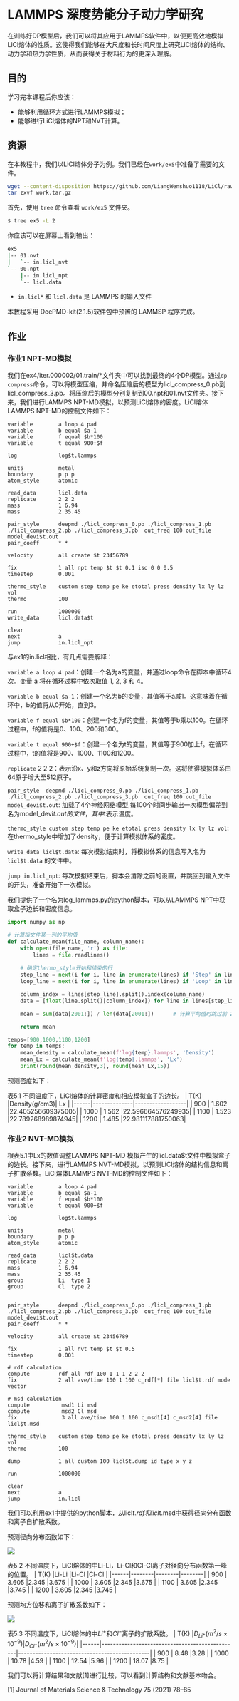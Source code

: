 # LAMMPS 深度势能分子动力学研究

在训练好DP模型后，我们可以将其应用于LAMMPS软件中，以便更高效地模拟LiCl熔体的性质。这使得我们能够在大尺度和长时间尺度上研究LiCl熔体的结构、动力学和热力学性质，从而获得关于材料行为的更深入理解。

## 目的

学习完本课程后你应该：

- 能够利用循环方式进行LAMMPS模拟；
- 能够进行LiCl熔体的NPT和NVT计算。

## 资源

在本教程中，我们以LiCl熔体分子为例。我们已经在`work/ex5`中准备了需要的文件。

```sh
wget --content-disposition https://github.com/LiangWenshuo1118/LiCl/raw/main/work.tar.gz
tar zxvf work.tar.gz
```

首先，使用 `tree` 命令查看 `work/ex5` 文件夹。

```sh
$ tree ex5 -L 2  
```

你应该可以在屏幕上看到输出：

```sh
ex5
|-- 01.nvt
|   `-- in.licl_nvt
`-- 00.npt
    |-- in.licl_npt
    `-- licl.data
```

- `in.licl*` 和 `licl.data` 是 LAMMPS 的输入文件

本教程采用 DeePMD-kit(2.1.5)软件包中预置的 LAMMSP 程序完成。

## 作业

### 作业1 NPT-MD模拟

我们在ex4/iter.000002/01.train/*文件夹中可以找到最终的4个DP模型。通过`dp compress`命令，可以将模型压缩，并命名压缩后的模型为licl_compress_0.pb到licl_compress_3.pb。将压缩后的模型分别复制到00.npt和01.nvt文件夹。接下来，我们进行LAMMPS NPT-MD模拟，以预测LiCl熔体的密度。LiCl熔体LAMMPS NPT-MD的控制文件如下：

```
variable        a loop 4 pad
variable        b equal $a-1
variable        f equal $b*100
variable        t equal 900+$f

log             log$t.lammps

units           metal
boundary        p p p
atom_style      atomic

read_data       licl.data
replicate       2 2 2 
mass            1 6.94
mass            2 35.45

pair_style      deepmd ./licl_compress_0.pb ./licl_compress_1.pb ./licl_compress_2.pb ./licl_compress_3.pb  out_freq 100 out_file model_devi$t.out
pair_coeff  	* *	

velocity        all create $t 23456789

fix             1 all npt temp $t $t 0.1 iso 0 0 0.5
timestep        0.001

thermo_style    custom step temp pe ke etotal press density lx ly lz vol
thermo          100 

run             1000000
write_data      licl.data$t

clear
next            a
jump            in.licl_npt
```

与ex1的in.licl相比，有几点需要解释：

`variable a loop 4 pad`：创建一个名为a的变量，并通过loop命令在脚本中循环4次。变量 a 将在循环过程中依次取值 1, 2, 3 和 4。

`variable b equal $a-1`：创建一个名为b的变量，其值等于a减1。这意味着在循环中，b的值将从0开始，直到3。

`variable f equal $b*100`：创建一个名为f的变量，其值等于b乘以100。在循环过程中，f的值将是0、100、200和300。

`variable t equal 900+$f`：创建一个名为t的变量，其值等于900加上f。在循环过程中，t的值将是900、1000、1100和1200。

`replicate`  2 2 2：表示沿x、y和z方向将原始系统复制一次。这将使得模拟体系由64原子增大至512原子。

`pair_style  deepmd ./licl_compress_0.pb ./licl_compress_1.pb ./licl_compress_2.pb ./licl_compress_3.pb  out_freq 100 out_file model_devi$t.out`: 加载了4个神经网络模型,每100个时间步输出一次模型偏差到名为model_devi$t.out的文件，其中$t表示温度。

`thermo_style custom step temp pe ke etotal press density lx ly lz vol`: 在thermo_style中增加了density，便于计算模拟体系的密度。

`write_data licl$t.data`: 每次模拟结束时，将模拟体系的信息写入名为 `licl$t.data` 的文件中。

`jump in.licl_npt`: 每次模拟结束后，脚本会清除之前的设置，并跳回到输入文件的开头，准备开始下一次模拟。


我们提供了一个名为log_lammps.py的python脚本，可以从LAMMPS NPT中获取盒子边长和密度信息。

```python
import numpy as np

# 计算指文件某一列的平均值
def calculate_mean(file_name, column_name):
    with open(file_name, 'r') as file:
        lines = file.readlines()
    
    # 确定thermo_style开始和结束的行
    step_line = next(i for i, line in enumerate(lines) if 'Step' in line)
    loop_line = next(i for i, line in enumerate(lines) if 'Loop' in line)

    column_index = lines[step_line].split().index(column_name)
    data = [float(line.split()[column_index]) for line in lines[step_line+1:loop_line]]

    mean = sum(data[2001:]) / len(data[2001:])      # 计算平均值时跳过前 200000 md 步

    return mean

temps=[900,1000,1100,1200]
for temp in temps:
    mean_density = calculate_mean(f'log{temp}.lammps', 'Density')          
    mean_Lx = calculate_mean(f'log{temp}.lammps', 'Lx')
    print(round(mean_density,3), round(mean_Lx,15))

```
预测密度如下：

表5.1 不同温度下，LiCl熔体的计算密度和相应模拟盒子的边长。
| T(K) |Density(g/cm3)|     Lx           |
|------|--------------|------------------| 
| 900  | 1.602        |22.405256609375005|
| 1000 | 1.562        |22.596664576249935|
| 1100 | 1.523        |22.789268989874945|
| 1200 | 1.485        |22.981117881750063|


### 作业2 NVT-MD模拟

根表5.1中Lx的数值调整LAMMPS NPT-MD 模拟产生的licl.data$t文件中模拟盒子的边长。接下来，进行LAMMPS NVT-MD模拟，以预测LiCl熔体的结构信息和离子扩散系数。LiCl熔体LAMMPS NVT-MD的控制文件如下：

```
variable        a loop 4 pad
variable        b equal $a-1
variable        f equal $b*100
variable        t equal 900+$f

log             log$t.lammps

units           metal
boundary        p p p
atom_style      atomic

read_data	    licl$t.data
replicate       2 2 2 
mass 		    1 6.94
mass		    2 35.45
group		    Li  type 1
group		    Cl  type 2


pair_style	    deepmd ./licl_compress_0.pb ./licl_compress_1.pb ./licl_compress_2.pb ./licl_compress_3.pb  out_freq 100 out_file model_devi$t.out
pair_coeff  	* *	

velocity        all create $t 23456789

fix             1 all nvt temp $t $t 0.5
timestep        0.001

# rdf calculation 
compute 	    rdf all rdf 100 1 1 1 2 2 2
fix 		    2 all ave/time 100 1 100 c_rdf[*] file licl$t.rdf mode vector

# msd calculation
compute          msd1 Li msd
compute          msd2 Cl msd
fix              3 all ave/time 100 1 100 c_msd1[4] c_msd2[4] file licl$t.msd

thermo_style    custom step temp pe ke etotal press density lx ly lz vol
thermo          100 

dump		    1 all custom 100 licl$t.dump id type x y z

run             1000000

clear
next            a
jump            in.licl
```
我们可以利用ex1中提供的python脚本，从licl$t.rdf和licl$t.msd中获得径向分布函数和离子自扩散系数。

预测径向分布函数如下：

![](./01.nvt/rdf_all_temperatures.png)

表5.2 不同温度下，LiCl熔体的中Li-Li，Li-Cl和Cl-Cl离子对径向分布函数第一峰的位置。
| T(K) |Li-Li   |Li-Cl   |Cl-Cl   |
|------|--------|--------|--------| 
| 900  | 3.605  |2.345   |3.675   |
| 1000 | 3.605  |2.345   |3.675   |
| 1100 | 3.605  |2.345   |3.745   |
| 1200 | 3.605  |2.345   |3.745   |

预测均方位移和离子扩散系数如下：

![](./01.nvt/msd_all_temperatures.png)

表5.3 不同温度下，LiCl熔体的中$Li^{+}$和$Cl^{-}$离子的扩散系数。
| T(K) |$D_{Li^{+}}\left(m^2 / s \times 10^{-9}\right)$|$D_{Cl^{-}}\left(m^2 / s \times 10^{-9}\right)$|
|------|------------------------------------------------|----------------------------------------------| 
| 900  | 8.48         |3.28  |
| 1000 | 10.78        |4.59  |
| 1100 | 12.54        |5.96  |
| 1200 | 18.07        |8.75  |


我们可以将计算结果和文献[1]进行比较，可以看到计算结构和文献基本吻合。

[1] Journal of Materials Science & Technology 75 (2021) 78–85
